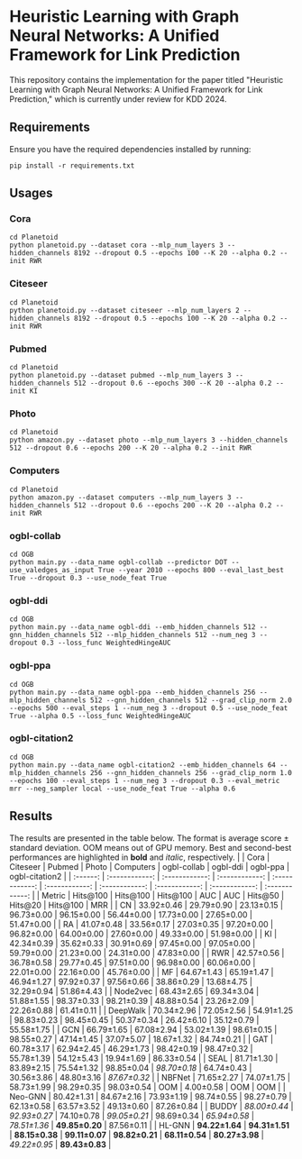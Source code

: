# Heuristic Learning with Graph Neural Networks: A Unified Framework for Link Prediction

This repository contains the implementation for the paper titled "Heuristic Learning with Graph Neural Networks: A Unified Framework for Link Prediction," which is currently under review for KDD 2024.

## Requirements

Ensure you have the required dependencies installed by running:

```
pip install -r requirements.txt
```

## Usages

### **Cora**

```
cd Planetoid
python planetoid.py --dataset cora --mlp_num_layers 3 --hidden_channels 8192 --dropout 0.5 --epochs 100 --K 20 --alpha 0.2 --init RWR
```

### Citeseer

```
cd Planetoid
python planetoid.py --dataset citeseer --mlp_num_layers 2 --hidden_channels 8192 --dropout 0.5 --epochs 100 --K 20 --alpha 0.2 --init RWR
```

### **Pubmed**

```
cd Planetoid
python planetoid.py --dataset pubmed --mlp_num_layers 3 --hidden_channels 512 --dropout 0.6 --epochs 300 --K 20 --alpha 0.2 --init KI
```

### **Photo**

```
cd Planetoid
python amazon.py --dataset photo --mlp_num_layers 3 --hidden_channels 512 --dropout 0.6 --epochs 200 --K 20 --alpha 0.2 --init RWR
```

### **Computers**

```
cd Planetoid
python amazon.py --dataset computers --mlp_num_layers 3 --hidden_channels 512 --dropout 0.6 --epochs 200 --K 20 --alpha 0.2 --init RWR
```

### **ogbl-collab**

```
cd OGB
python main.py --data_name ogbl-collab --predictor DOT --use_valedges_as_input True --year 2010 --epochs 800 --eval_last_best True --dropout 0.3 --use_node_feat True
```

### **ogbl-ddi**

```
cd OGB
python main.py --data_name ogbl-ddi --emb_hidden_channels 512 --gnn_hidden_channels 512 --mlp_hidden_channels 512 --num_neg 3 --dropout 0.3 --loss_func WeightedHingeAUC
```

### **ogbl-ppa**

```
cd OGB
python main.py --data_name ogbl-ppa --emb_hidden_channels 256 --mlp_hidden_channels 512 --gnn_hidden_channels 512 --grad_clip_norm 2.0 --epochs 500 --eval_steps 1 --num_neg 3 --dropout 0.5 --use_node_feat True --alpha 0.5 --loss_func WeightedHingeAUC
```

### **ogbl-citation2**

```
cd OGB
python main.py --data_name ogbl-citation2 --emb_hidden_channels 64 --mlp_hidden_channels 256 --gnn_hidden_channels 256 --grad_clip_norm 1.0 --epochs 100 --eval_steps 1 --num_neg 3 --dropout 0.3 --eval_metric mrr --neg_sampler local --use_node_feat True --alpha 0.6
```

## Results

The results are presented in the table below. The format is average score ± standard deviation. OOM means out of GPU memory. Best and second-best performances are highlighted in **bold** and *italic*, respectively.
|          |      Cora      |    Citeseer    |     Pubmed     |     Photo      |   Computers    |  ogbl-collab   |    ogbl-ddi    |    ogbl-ppa    | ogbl-citation2 |
| :------: | :------------: | :------------: | :------------: | :------------: | :------------: | :------------: | :------------: | :------------: | :------------: |
|  Metric  |    Hits@100    |    Hits@100    |    Hits@100    |      AUC       |      AUC       |    Hits@50     |    Hits@20     |    Hits@100    |      MRR       |
|    CN    |   33.92±0.46   |   29.79±0.90   |   23.13±0.15   |   96.73±0.00   |   96.15±0.00   |   56.44±0.00   |   17.73±0.00   |   27.65±0.00   |   51.47±0.00   |
|    RA    |   41.07±0.48   |   33.56±0.17   |   27.03±0.35   |   97.20±0.00   |   96.82±0.00   |   64.00±0.00   |   27.60±0.00   |   49.33±0.00   |   51.98±0.00   |
|    KI    |   42.34±0.39   |   35.62±0.33   |   30.91±0.69   |   97.45±0.00   |   97.05±0.00   |   59.79±0.00   |   21.23±0.00   |   24.31±0.00   |   47.83±0.00   |
|   RWR    |   42.57±0.56   |   36.78±0.58   |   29.77±0.45   |   97.51±0.00   |   96.98±0.00   |   60.06±0.00   |   22.01±0.00   |   22.16±0.00   |   45.76±0.00   |
|    MF    |   64.67±1.43   |   65.19±1.47   |   46.94±1.27   |   97.92±0.37   |   97.56±0.66   |   38.86±0.29   |   13.68±4.75   |   32.29±0.94   |   51.86±4.43   |
| Node2vec |   68.43±2.65   |   69.34±3.04   |   51.88±1.55   |   98.37±0.33   |   98.21±0.39   |   48.88±0.54   |   23.26±2.09   |   22.26±0.88   |   61.41±0.11   |
| DeepWalk |   70.34±2.96   |   72.05±2.56   |   54.91±1.25   |   98.83±0.23   |   98.45±0.45   |   50.37±0.34   |   26.42±6.10   |   35.12±0.79   |   55.58±1.75   |
|   GCN    |   66.79±1.65   |   67.08±2.94   |   53.02±1.39   |   98.61±0.15   |   98.55±0.27   |   47.14±1.45   |   37.07±5.07   |   18.67±1.32   |   84.74±0.21   |
|   GAT    |   60.78±3.17   |   62.94±2.45   |   46.29±1.73   |   98.42±0.19   |   98.47±0.32   |   55.78±1.39   |   54.12±5.43   |   19.94±1.69   |   86.33±0.54   |
|   SEAL   |   81.71±1.30   |   83.89±2.15   |   75.54±1.32   |   98.85±0.04   |  *98.70±0.18*  |   64.74±0.43   |   30.56±3.86   |   48.80±3.16   |  *87.67±0.32*  |
|  NBFNet  |   71.65±2.27   |   74.07±1.75   |   58.73±1.99   |   98.29±0.35   |   98.03±0.54   |      OOM       |   4.00±0.58    |      OOM       |      OOM       |
| Neo-GNN  |   80.42±1.31   |   84.67±2.16   |   73.93±1.19   |   98.74±0.55   |   98.27±0.79   |   62.13±0.58   |   63.57±3.52   |   49.13±0.60   |   87.26±0.84   |
|  BUDDY   |  *88.00±0.44*  |  *92.93±0.27*  |   74.10±0.78   |  *99.05±0.21*  |   98.69±0.34   |  *65.94±0.58*  |  *78.51±1.36*  | **49.85±0.20** |   87.56±0.11   |
|  HL-GNN  | **94.22±1.64** | **94.31±1.51** | **88.15±0.38** | **99.11±0.07** | **98.82±0.21** | **68.11±0.54** | **80.27±3.98** |  *49.22±0.95*  | **89.43±0.83** |
